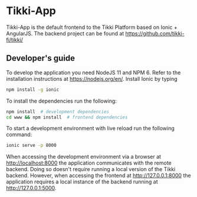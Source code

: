 # Tikki-App #

Tikki-App is the default frontend to the Tikki Platform based on Ionic + AngularJS.
The backend project can be found at <https://github.com/tikki-fi/tikki/>

## Developer's guide

To develop the application you need NodeJS 11 and NPM 6. Refer to the installation
instructions at <https://nodejs.org/en/>. Install Ionic by typing

```bash
npm install -g ionic
```

To install the dependencies run the following:

```bash
npm install  # development dependencies
cd www && npm install  # frontend dependencies
```

To start a development environment with live reload run the following command:

```bash
ionic serve -p 8000
```

When accessing the development environment via a browser at <http://localhost:8000>
the application communicates with the remote backend. Doing so doesn't require
running a local version of the Tikki backend. However, when accessing the frontend
at <http://127.0.0.1:8000> the application requires a local instance of the backend
running at <http://127.0.0.1:5000>.
